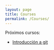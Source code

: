 ```yaml
---
layout: page
title: Courses
permalink: /Courses/
---
```


Próximos cursos:

* [Introducción a git](https://github.com/ISCB-MX/git_course) 
